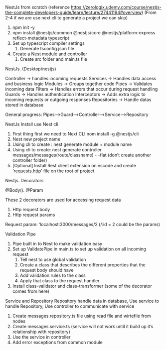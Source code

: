 NestJs from scratch (reference https://zerologix.udemy.com/course/nestjs-the-complete-developers-guide/learn/lecture/27441194#overview)
  (From 2-4 if we are use next cli to generate a project we can skip)

1. npm init -y
2. npm install @nestjs/common @nestjs/core @nestjs/platform-express reflect-metadata typescript
3. Set up typescript compiler settings
    1. Generate tsconfig.json file
4. Create a Nest module and controller
    1. Create src folder and main.ts file

NestJs.  (Desktop/nestjs)

Controller -> handles incoming requests
Services -> Handles data access and business logic
Modules -> Groups together code
Pipes -> Validates incoming data
Filters -> Handles errors that occur during request handling 
Guards -> Handles authentication
Interceptors -> Adds extra logic to incoming requests or outgoing responses
Repositories -> Handle datas stored in database

General progress: Pipes-->Guard-->Controller-->Service-->Repository

NestJs Install use Nest cli
1. First thing first we need to Next CLI  nom install -g @nestjs/cli
2. Nest new project name
3. Using cli to create : nest generate module + module name 
4. Using cli to create:  nest generate controller messages/messages(route/classname) - -flat (don’t create another controller folder)
5. [Optional] Install Rest client extension on vscode and create ‘requests.http’ file on the root of project


Nestjs. Decorators

@Body(). @Param

These 2 decorators are used for accessing request data
1. Http request body
2. Http request params

Request param: 
	‘localhost:3000/messages/2 (/:id = 2 could be the params)

Validation Pipe 
1. Pipe built in to Nest to make validation easy
2. Set up ValidatePipe in main.ts to set up validation on all incoming request
    1. Tell nest to use global validation
    2. Create a class that describes the different properties that the request body should have 
    3. Add validation rules to the class
    4. Apply that class to the request handler
3. Install class-validator and class-transformer (some of the decorator comes from here) 


Service and Repository
Repository handle data in database, Use service to handle Repository, Use controller to communicate with service
1. Create messages.repository.ts file using read file and wirtefile from nodes
2. Create messages.service.ts  (service will not work until it build up it’s relationship with repository)
3. Use the service in controller
4. Add error exceptions from common module

